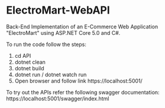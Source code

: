 # ElectroMart-WebAPI
Back-End Implementation of an E-Commerce Web Application "ElectroMart" using ASP.NET Core 5.0 and C#.

To run the code follow the steps:
1) cd API
2) dotnet clean
3) dotnet build
4) dotnet run / dotnet watch run 
5) Open browser and follow link https://localhost:5001/

To try out the APIs refer the following swagger documentation:
https://localhost:5001/swagger/index.html


